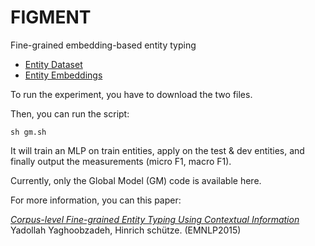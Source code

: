 # FIGMENT
Fine-grained embedding-based entity typing

<ul>
     <li><a href="http://cistern.cis.lmu.de/figment/entitydatasets.tar.gz">Entity Dataset</a></li>
     <li><a href="http://cistern.cis.lmu.de/figment/embeddings.txt">Entity Embeddings</a></li>
</ul>


To run the experiment, you have to download the two files.

Then, you can run the script:


```
sh gm.sh
```

It will train an MLP on train entities, apply on the test & dev entities, and finally output the 
measurements (micro F1, macro F1). 

Currently, only the Global Model (GM) code is available here. 


For more information, you can this paper:

<a href="https://github.com/yyaghoobzadeh/figment/blob/master/EMNLP2015figment.pdf
">*Corpus-level Fine-grained Entity Typing Using Contextual Information*</a>
Yadollah Yaghoobzadeh, Hinrich schütze. (EMNLP2015)

